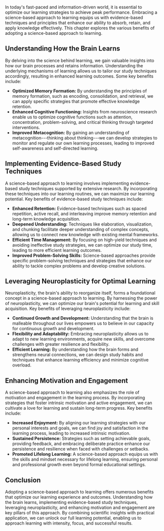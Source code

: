
In today's fast-paced and information-driven world, it is essential to optimize our learning strategies to achieve peak performance. Embracing a science-based approach to learning equips us with evidence-based techniques and principles that enhance our ability to absorb, retain, and apply knowledge effectively. This chapter explores the various benefits of adopting a science-based approach to learning.

Understanding How the Brain Learns
----------------------------------

By delving into the science behind learning, we gain valuable insights into how our brain processes and retains information. Understanding the underlying mechanisms of learning allows us to tailor our study techniques accordingly, resulting in enhanced learning outcomes. Some key benefits include:

* **Optimized Memory Formation:** By understanding the principles of memory formation, such as encoding, consolidation, and retrieval, we can apply specific strategies that promote effective knowledge retention.
* **Enhanced Cognitive Functioning:** Insights from neuroscience research enable us to optimize cognitive functions such as attention, concentration, problem-solving, and critical thinking through targeted interventions.
* **Improved Metacognition:** By gaining an understanding of metacognition---thinking about thinking---we can develop strategies to monitor and regulate our own learning processes, leading to improved self-awareness and self-directed learning.

Implementing Evidence-Based Study Techniques
--------------------------------------------

A science-based approach to learning involves implementing evidence-based study techniques supported by extensive research. By incorporating these techniques into our learning routines, we can maximize our learning potential. Key benefits of evidence-based study techniques include:

* **Enhanced Retention:** Evidence-based techniques such as spaced repetition, active recall, and interleaving improve memory retention and long-term knowledge acquisition.
* **Deepened Understanding:** Techniques like elaboration, visualization, and chunking facilitate deeper understanding of complex concepts, allowing us to connect new knowledge with existing mental frameworks.
* **Efficient Time Management:** By focusing on high-yield techniques and avoiding ineffective study strategies, we can optimize our study time, leading to more efficient learning outcomes.
* **Improved Problem-Solving Skills:** Science-based approaches provide specific problem-solving techniques and strategies that enhance our ability to tackle complex problems and develop creative solutions.

Leveraging Neuroplasticity for Optimal Learning
-----------------------------------------------

Neuroplasticity, the brain's ability to reorganize itself, forms a foundational concept in a science-based approach to learning. By harnessing the power of neuroplasticity, we can optimize our brain's potential for learning and skill acquisition. Key benefits of leveraging neuroplasticity include:

* **Continued Growth and Development:** Understanding that the brain is malleable throughout our lives empowers us to believe in our capacity for continuous growth and development.
* **Flexibility and Adaptability:** Embracing neuroplasticity allows us to adapt to new learning environments, acquire new skills, and overcome challenges with greater resilience and flexibility.
* **Efficient Learning:** By understanding how the brain forms and strengthens neural connections, we can design study habits and techniques that enhance learning efficiency and minimize cognitive overload.

Enhancing Motivation and Engagement
-----------------------------------

A science-based approach to learning also emphasizes the role of motivation and engagement in the learning process. By incorporating strategies that foster intrinsic motivation and active engagement, we can cultivate a love for learning and sustain long-term progress. Key benefits include:

* **Increased Enjoyment:** By aligning our learning strategies with our personal interests and goals, we can find joy and satisfaction in the learning process, leading to increased intrinsic motivation.
* **Sustained Persistence:** Strategies such as setting achievable goals, providing feedback, and embracing deliberate practice enhance our persistence and resilience when faced with challenges or setbacks.
* **Promoted Lifelong Learning:** A science-based approach equips us with the skills and mindset necessary for lifelong learning, ensuring personal and professional growth even beyond formal educational settings.

Conclusion
----------

Adopting a science-based approach to learning offers numerous benefits that optimize our learning experience and outcomes. Understanding how the brain learns, implementing evidence-based study techniques, leveraging neuroplasticity, and enhancing motivation and engagement are key pillars of this approach. By combining scientific insights with practical application, we can unlock our full learning potential, enabling us to approach learning with intensity, focus, and successful results.
